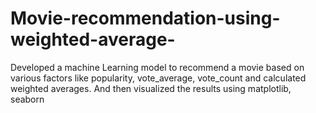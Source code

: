 # Movie-recommendation-using-weighted-average-
Developed a machine Learning model to recommend a movie based on various factors like popularity, vote_average, vote_count and calculated weighted averages. And then visualized the results using matplotlib, seaborn

